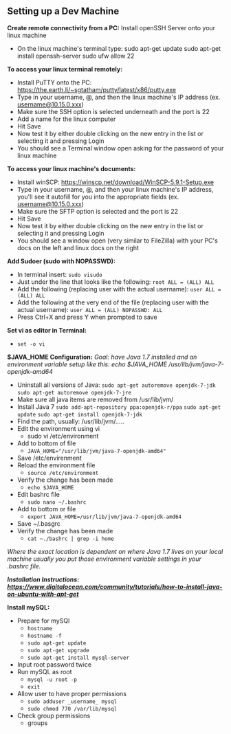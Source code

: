 ## Setting up a Dev Machine

**Create remote connectivity from a PC:**
Install openSSH Server onto your linux machine
- On the linux machine's terminal type:
	sudo apt-get update
	sudo apt-get install openssh-server
	sudo ufw allow 22



**To access your linux terminal remotely:**
- Install PuTTY onto the PC: https://the.earth.li/~sgtatham/putty/latest/x86/putty.exe
- Type in your username, @, and then the linux machine's IP address (ex. username@10.15.0.xxx)
- Make sure the SSH option is selected underneath and the port is 22
- Add a name for the linux computer 
- Hit Save
- Now test it by either double clicking on the new entry in the list or selecting it and pressing Login
- You should see a Terminal window open asking for the password of your linux machine


**To access your linux machine's documents:**
- Install winSCP: https://winscp.net/download/WinSCP-5.9.1-Setup.exe
- Type in your username, @, and then your linux machine's IP address, you'll see it autofill for you into the appropriate fields (ex. username@10.15.0.xxx)
- Make sure the SFTP option is selected and the port is 22
- Hit Save
- Now test it by either double clicking on the new entry in the list or selecting it and pressing Login
- You should see a window open (very similar to FileZilla) with your PC's docs on the left and linux docs on the right


**Add Sudoer (sudo with NOPASSWD):**
- In terminal insert: `sudo visudo`
- Just under the line that looks like the following: `root ALL = (ALL) ALL`
- Add the following (replacing user with the actual username): `user ALL = (ALL) ALL`
- Add the following at the very end of the file (replacing user with the actual username): `user ALL = (ALL) NOPASSWD: ALL`
- Press Ctrl+X and press Y when prompted to save



**Set vi as editor in Terminal:**
- `set -o vi`


**$JAVA_HOME Configuration:**
_Goal: have Java 1.7 installed and an environment variable setup like this: echo $JAVA_HOME 
/usr/lib/jvm/java-7-openjdk-amd64_

- Uninstall all versions of Java:
	`sudo apt-get autoremove openjdk-7-jdk`
	`sudo apt-get autoremove openjdk-7-jre`
- Make sure all java items are removed from /usr/lib/jvm/
- Install Java 7
	`sudo add-apt-repository ppa:openjdk-r/ppa`
	`sudo apt-get update`
	`sudo apt-get install openjdk-7-jdk`
- Find the path, usually: /usr/lib/jvm/.....
- Edit the environment using vi
	- sudo vi /etc/environment
- Add to bottom of file
	- `JAVA_HOME="/usr/lib/jvm/java-7-openjdk-amd64"`
- Save /etc/envirenment
- Reload the environment file
	- `source /etc/environment`
- Verify the change has been made
	- `echo $JAVA_HOME`
- Edit bashrc file
	- `sudo nano ~/.bashrc`
- Add to bottom or file
	- `export JAVA_HOME=/usr/lib/jvm/java-7-openjdk-amd64`
- Save ~/.basgrc
- Verify the change has been made
	- `cat ~./bashrc | grep -i home`

_Where the exact location is dependent on where Java 1.7 lives on your local machine usually you put those environment variable settings in your .bashrc file._

***Installation Instructions: https://www.digitalocean.com/community/tutorials/how-to-install-java-on-ubuntu-with-apt-get***



**Install mySQL:**
- Prepare for mySQl
	- `hostname`
	- `hostname -f`
	- `sudo apt-get update`
	- `sudo apt-get upgrade`
	- `sudo apt-get install mysql-server`
- Input root password twice
- Run mySQL as root
	- `mysql -u root -p`
	- `exit`
- Allow user to have proper permissions
	- `sudo adduser _username_ mysql`
	- `sudo chmod 770 /var/lib/mysql`
- Check group permissions
	- groups

